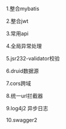 1.整合mybatis

2.整合jwt

3.常用api

4.全局异常处理

5.jsr232-validator校验

6.druid数据源

7.cors跨域

8.统一url拦截器

9.log4j2 异步日志

10.swagger2